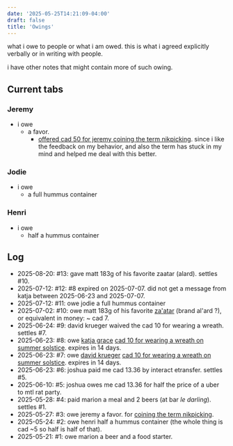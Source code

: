 ```yaml
---
date: '2025-05-25T14:21:09-04:00'
draft: false
title: 'Owings'
---
```

what i owe to people or what i am owed.
this is what i agreed explicitly verbally or in writing with people.

i have other notes that might contain more of such owing.

<!--more-->

## Current tabs

### Jeremy
- i owe
    - a favor.
        - [offered cad 50 for jeremy coining the term nikpicking](https://discord.com/channels/987838207267848243/987838207909593113/1376908836970954752).
           since i like the feedback on my behavior, and also the term has stuck in my mind and helped me deal with this better.

### Jodie
- i owe
    - a full hummus container

### Henri
- i owe
    - half a hummus container

## Log
- 2025-08-20: #13: gave matt 183g of his favorite zaatar (alard). settles #10.
- 2025-07-12: #12: #8 expired on 2025-07-07. did not get a message from katja between 2025-06-23 and 2025-07-07.
- 2025-07-12: #11: owe jodie a full hummus container
- 2025-07-02: #10: owe matt 183g of his favorite [za'atar](https://en.wikipedia.org/wiki/Za%27atar) (brand al'ard ?), or equivalent in money: ~ cad 7.
- 2025-06-24: #9: david krueger waived the cad 10 for wearing a wreath. settles #7.
- 2025-06-23: #8: owe [katja grace](https://www.facebook.com/katja.grace)
  [cad 10 for wearing a wreath on summer solstice](https://www.lesswrong.com/posts/SxDj5m26isfKYkNa6/acx-montreal-meetup-june-21st-1pm?commentId=XZMDrLLt6vWdfHLpv).
  expires in 14 days.
- 2025-06-23: #7: owe [david krueger](https://davidscottkrueger.com/)
  [cad 10 for wearing a wreath on summer solstice](https://www.lesswrong.com/posts/SxDj5m26isfKYkNa6/acx-montreal-meetup-june-21st-1pm?commentId=XZMDrLLt6vWdfHLpv).
  expires in 14 days.
- 2025-06-23: #6: joshua paid me cad 13.36 by interact etransfer. settles #5.
- 2025-06-10: #5: joshua owes me cad 13.36 for half the price of a uber to mtl rat party.
- 2025-05-28: #4: paid marion a meal and 2 beers (at bar _le darling_). settles #1.
- 2025-05-27: #3: owe jeremy a favor. for [coining the term nikpicking](https://discord.com/channels/987838207267848243/987838207909593113/1376908836970954752).
- 2025-05-24: #2: owe henri half a hummus container (the whole thing is cad ~5 so half is half of that).
- 2025-05-21: #1: owe marion a beer and a food starter.
